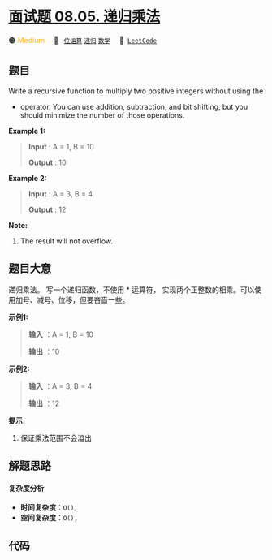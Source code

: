 # [面试题 08.05. 递归乘法](https://leetcode.cn/problems/recursive-mulitply-lcci)

🟠 <font color=#ffb800>Medium</font>&emsp; 🔖&ensp; [`位运算`](/leetcode-js/outline/tag/bit-manipulation.md) [`递归`](/leetcode-js/outline/tag/recursion.md) [`数学`](/leetcode-js/outline/tag/math.md)&emsp; 🔗&ensp;[`LeetCode`](https://leetcode.cn/problems/recursive-mulitply-lcci)

## 题目

Write a recursive function to multiply two positive integers without using the
* operator. You can use addition, subtraction, and bit shifting, but you
should minimize the number of those operations.

**Example 1:**

> 
> 
> 
> 
> 
> **Input** : A = 1, B = 10
> 
> **Output** : 10

**Example 2:**

> 
> 
> 
> 
> 
> **Input** : A = 3, B = 4
> 
> **Output** : 12
> 
> 

**Note:**

  1. The result will not overflow.


## 题目大意

递归乘法。 写一个递归函数，不使用 * 运算符， 实现两个正整数的相乘。可以使用加号、减号、位移，但要吝啬一些。

**示例1:**

> 
> 
> 
> 
> 
> **输入** ：A = 1, B = 10
> 
> **输出** ：10
> 
> 

**示例2:**

> 
> 
> 
> 
> 
> **输入** ：A = 3, B = 4
> 
> **输出** ：12
> 
> 

**提示:**

  1. 保证乘法范围不会溢出


## 解题思路

#### 复杂度分析

- **时间复杂度**：`O()`，
- **空间复杂度**：`O()`，

## 代码

```javascript

```